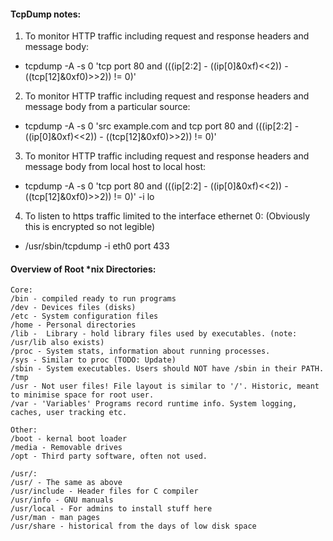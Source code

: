 
#### TcpDump notes:
1. To monitor HTTP traffic including request and response headers and message body:
* tcpdump -A -s 0 'tcp port 80 and (((ip[2:2] - ((ip[0]&0xf)<<2)) - ((tcp[12]&0xf0)>>2)) != 0)'
2. To monitor HTTP traffic including request and response headers and message body from a particular source:
* tcpdump -A -s 0 'src example.com and tcp port 80 and (((ip[2:2] - ((ip[0]&0xf)<<2)) - ((tcp[12]&0xf0)>>2)) != 0)'
3. To monitor HTTP traffic including request and response headers and message body from local host to local host:
* tcpdump -A -s 0 'tcp port 80 and (((ip[2:2] - ((ip[0]&0xf)<<2)) - ((tcp[12]&0xf0)>>2)) != 0)' -i lo
4) To listen to https traffic limited to the interface ethernet 0: (Obviously this is encrypted so not legible)
* /usr/sbin/tcpdump  -i eth0 port 433


#### Overview of Root *nix Directories:
 ```
 Core:
/bin - compiled ready to run programs
/dev - Devices files (disks)
/etc - System configuration files
/home - Personal directories
/lib -  Library - hold library files used by executables. (note: /usr/lib also exists)
/proc - System stats, information about running processes.
/sys - Similar to proc (TODO: Update)
/sbin - System executables. Users should NOT have /sbin in their PATH.
/tmp
/usr - Not user files! File layout is similar to '/'. Historic, meant to minimise space for root user.
/var - 'Variables' Programs record runtime info. System logging, caches, user tracking etc.

Other:
/boot - kernal boot loader
/media - Removable drives
/opt - Third party software, often not used.

/usr/:
/usr/ - The same as above
/usr/include - Header files for C compiler
/usr/info - GNU manuals
/usr/local - For admins to install stuff here
/usr/man - man pages
/usr/share - historical from the days of low disk space
```
